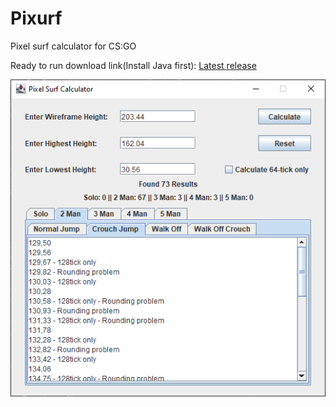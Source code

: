 # Pixurf
Pixel surf calculator for CS:GO

Ready to run download link(Install Java first): [Latest release](https://github.com/HackerPide/Pixurf/releases/latest/download/Pixurf.jar)

<img src="Pixurf_preview.png">
